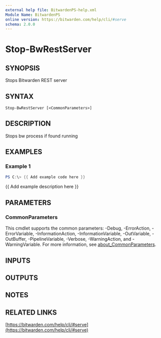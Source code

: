 ```yaml
---
external help file: BitwardenPS-help.xml
Module Name: BitwardenPS
online version: https://bitwarden.com/help/cli/#serve
schema: 2.0.0
---
```


# Stop-BwRestServer

## SYNOPSIS
Stops Bitwarden REST server

## SYNTAX

```
Stop-BwRestServer [<CommonParameters>]
```

## DESCRIPTION
Stops bw process if found running

## EXAMPLES

### Example 1
```powershell
PS C:\> {{ Add example code here }}
```

{{ Add example description here }}

## PARAMETERS

### CommonParameters
This cmdlet supports the common parameters: -Debug, -ErrorAction, -ErrorVariable, -InformationAction, -InformationVariable, -OutVariable, -OutBuffer, -PipelineVariable, -Verbose, -WarningAction, and -WarningVariable. For more information, see [about_CommonParameters](http://go.microsoft.com/fwlink/?LinkID=113216).

## INPUTS

## OUTPUTS

## NOTES

## RELATED LINKS

[https://bitwarden.com/help/cli/#serve](https://bitwarden.com/help/cli/#serve)

